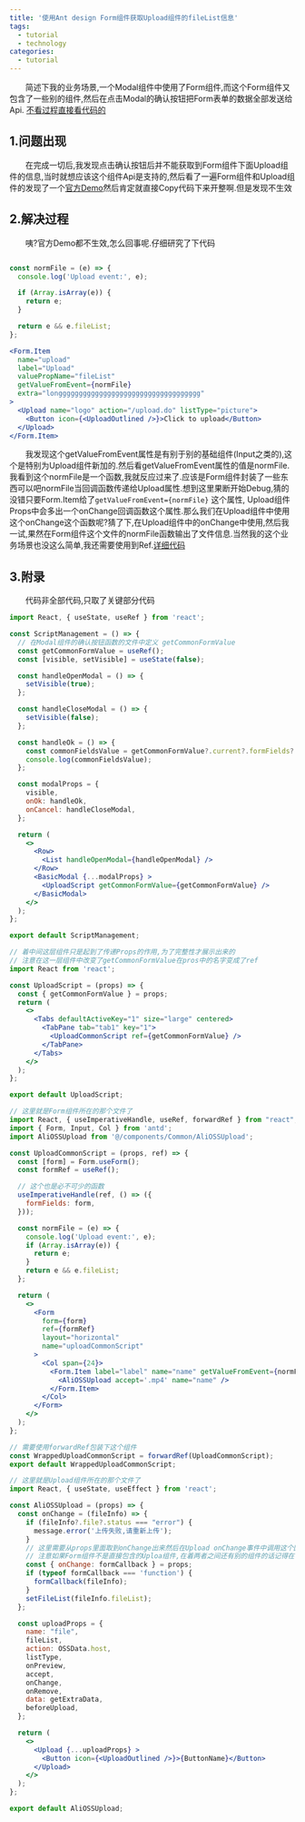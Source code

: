 ```yaml
---
title: '使用Ant design Form组件获取Upload组件的fileList信息'
tags:
  - tutorial
  - technology
categories:
  - tutorial
---
```


&emsp;&emsp;简述下我的业务场景,一个Modal组件中使用了Form组件,而这个Form组件又包含了一些别的组件,然后在点击Modal的确认按钮把Form表单的数据全部发送给Api.
[不看过程直接看代码的](#3附录)

## 1.问题出现

&emsp;&emsp;在完成一切后,我发现点击确认按钮后并不能获取到Form组件下面Upload组件的信息,当时就想应该这个组件Api是支持的,然后看了一遍Form组件和Upload组件的发现了一个[官方Demo](https://ant-design.gitee.io/components/form-cn/#components-form-demo-validate-other)然后肯定就直接Copy代码下来开整啊.但是发现不生效

## 2.解决过程

&emsp;&emsp;咦?官方Demo都不生效,怎么回事呢.仔细研究了下代码

```jsx

const normFile = (e) => {
  console.log('Upload event:', e);

  if (Array.isArray(e)) {
    return e;
  }

  return e && e.fileList;
};

<Form.Item
  name="upload"
  label="Upload"
  valuePropName="fileList"
  getValueFromEvent={normFile} 
  extra="longgggggggggggggggggggggggggggggggggg"
>
  <Upload name="logo" action="/upload.do" listType="picture">
    <Button icon={<UploadOutlined />}>Click to upload</Button>
  </Upload>
</Form.Item>

```

&emsp;&emsp;我发现这个getValueFromEvent属性是有别于别的基础组件(Input之类的),这个是特别为Upload组件新加的.然后看getValueFromEvent属性的值是normFile.我看到这个normFile是一个函数,我就反应过来了.应该是Form组件封装了一些东西可以吧normFile当回调函数传递给Upload属性.想到这里果断开始Debug,猜的没错只要Form.Item给了`getValueFromEvent={normFile}` 这个属性, Upload组件Props中会多出一个onChange回调函数这个属性.那么我们在Upload组件中使用这个onChange这个函数呢?猜了下,在Upload组件中的onChange中使用,然后我一试,果然在Form组件这个文件的normFile函数输出了文件信息.当然我的这个业务场景也没这么简单,我还需要使用到Ref.[详细代码](#3附录)

## 3.附录

&emsp;&emsp;代码非全部代码,只取了关键部分代码

```jsx
import React, { useState, useRef } from 'react';

const ScriptManagement = () => {
  // 在Modal组件的确认按钮函数的文件中定义 getCommonFormValue
  const getCommonFormValue = useRef();
  const [visible, setVisible] = useState(false);

  const handleOpenModal = () => {
    setVisible(true);
  };

  const handleCloseModal = () => {
    setVisible(false);
  };

  const handleOk = () => {
    const commonFieldsValue = getCommonFormValue?.current?.formFields?.getFieldsValue();
    console.log(commonFieldsValue);
  };

  const modalProps = {
    visible,
    onOk: handleOk,
    onCancel: handleCloseModal,
  };

  return (
    <>
      <Row>
        <List handleOpenModal={handleOpenModal} />
      </Row>
      <BasicModal {...modalProps} >
        <UploadScript getCommonFormValue={getCommonFormValue} />
      </BasicModal>
    </>
  );
};

export default ScriptManagement;

```

```jsx
// 着中间这层组件只是起到了传递Props的作用,为了完整性才展示出来的
// 注意在这一层组件中改变了getCommonFormValue在pros中的名字变成了ref
import React from 'react';

const UploadScript = (props) => {
  const { getCommonFormValue } = props;
  return (
    <>
      <Tabs defaultActiveKey="1" size="large" centered>
        <TabPane tab="tab1" key="1">
          <UploadCommonScript ref={getCommonFormValue} />
        </TabPane>
      </Tabs>
    </>
  );
};

export default UploadScript;

```

```jsx
// 这里就是Form组件所在的那个文件了
import React, { useImperativeHandle, useRef, forwardRef } from "react";
import { Form, Input, Col } from 'antd';
import AliOSSUpload from '@/components/Common/AliOSSUpload';

const UploadCommonScript = (props, ref) => {
  const [form] = Form.useForm();
  const formRef = useRef();

  // 这个也是必不可少的函数
  useImperativeHandle(ref, () => ({
    formFields: form,
  }));

  const normFile = (e) => {
    console.log('Upload event:', e);
    if (Array.isArray(e)) {
      return e;
    }
    return e && e.fileList;
  };

  return (
    <>
      <Form 
        form={form} 
        ref={formRef}
        layout="horizontal"
        name="uploadCommonScript"
      >
        <Col span={24}>
          <Form.Item label="label" name="name" getValueFromEvent={normFile}>
            <AliOSSUpload accept='.mp4' name="name" />
          </Form.Item>
        </Col>
      </Form>
    </>
  );
};

// 需要使用forwardRef包装下这个组件
const WrappedUploadCommonScript = forwardRef(UploadCommonScript);
export default WrappedUploadCommonScript;

```

```jsx
// 这里就是Upload组件所在的那个文件了
import React, { useState, useEffect } from 'react';

const AliOSSUpload = (props) => {
  const onChange = (fileInfo) => {
    if (fileInfo?.file?.status === "error") {
      message.error('上传失败,请重新上传');
    }
    // 这里需要从props里面取到onChange出来然后在Upload onChange事件中调用这个回调函数
    // 注意如果Form组件不是直接包含的Uploa组件,在着两者之间还有别的组件的话记得在中间组件中解构onChange传递给Upload组件
    const { onChange: formCallback } = props;
    if (typeof formCallback === 'function') {
      formCallback(fileInfo);
    }
    setFileList(fileInfo.fileList);
  };

  const uploadProps = {
    name: "file",
    fileList,
    action: OSSData.host,
    listType,
    onPreview,
    accept,
    onChange,
    onRemove,
    data: getExtraData,
    beforeUpload,
  };

  return (
    <>
      <Upload {...uploadProps} >
        <Button icon={<UploadOutlined />}>{ButtonName}</Button>
      </Upload>
    </>
  );
};

export default AliOSSUpload;

```